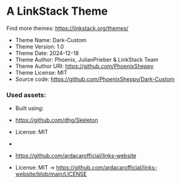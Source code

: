 # A LinkStack Theme
Find more themes: https://linkstack.org/themes/
                                                                                                                                                                         
*	Theme Name: Dark-Custom
*	Theme Version: 1.0
*	Theme Date: 2024-12-18
*	Theme Author: Phoenix, JulianPrieber & LinkStack Team
*	Theme Author URI: https://github.com/PhoenixSheppy
*	Theme License: MIT
*	Source code: https://github.com/PhoenixSheppy/Dark-Custom


### Used assets:
* Built using:
* https://github.com/dhg/Skeleton
* License: MIT

*
* https://github.com/ardacarofficial/links-website
* License: MIT -> https://github.com/ardacarofficial/links-website/blob/main/LICENSE
